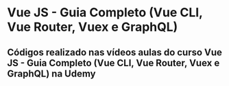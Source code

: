 # Vue JS - Guia Completo (Vue CLI, Vue Router, Vuex e GraphQL)

## Códigos realizado nas vídeos aulas do curso Vue JS - Guia Completo (Vue CLI, Vue Router, Vuex e GraphQL) na Udemy
